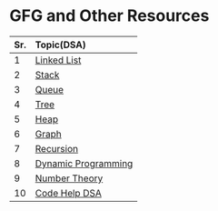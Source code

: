 # GFG and Other Resources

| Sr. | Topic(DSA)                                 |
| --- | :----------------------------------------- |
| 1   | [Linked List](linked_list)                 |
| 2   | [Stack](stack)                             |
| 3   | [Queue](queue)                             |
| 4   | [Tree](tree)                               |
| 5   | [Heap](heap)                               |
| 6   | [Graph](graph)                             |
| 7   | [Recursion](recursion)                     |
| 8   | [Dynamic Programming](Dynamic_Programming) |
| 9   | [Number Theory](Number_Theory)             |
| 10  | [Code Help DSA](codeHelpDsa)               |
